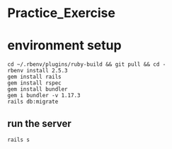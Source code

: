 # Practice_Exercise
# environment setup

```
cd ~/.rbenv/plugins/ruby-build && git pull && cd -
rbenv install 2.5.3
gem install rails
gem install rspec
gem install bundler
gem i bundler -v 1.17.3
rails db:migrate
```

## run the server
```
rails s
```
